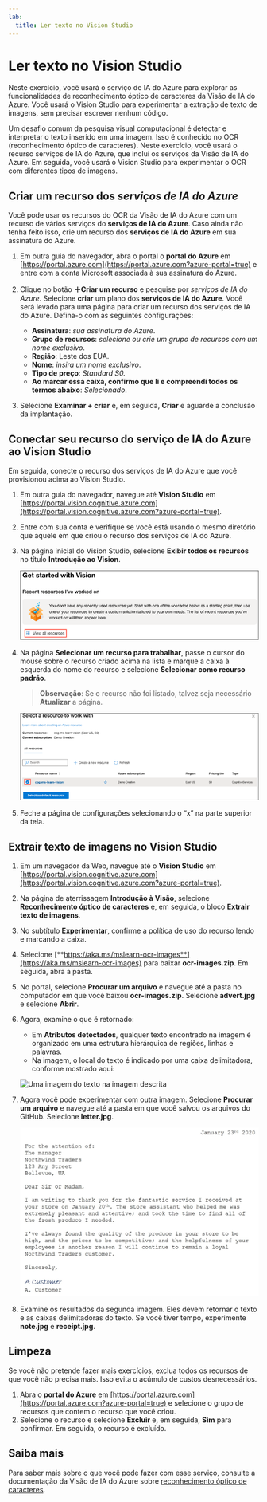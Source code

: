 ```yaml
---
lab:
  title: Ler texto no Vision Studio
---
```


# Ler texto no Vision Studio

Neste exercício, você usará o serviço de IA do Azure para explorar as funcionalidades de reconhecimento óptico de caracteres da Visão de IA do Azure. Você usará o Vision Studio para experimentar a extração de texto de imagens, sem precisar escrever nenhum código.

Um desafio comum da pesquisa visual computacional é detectar e interpretar o texto inserido em uma imagem. Isso é conhecido no OCR (reconhecimento óptico de caracteres). Neste exercício, você usará o recurso serviços de IA do Azure, que inclui os serviços da Visão de IA do Azure. Em seguida, você usará o Vision Studio para experimentar o OCR com diferentes tipos de imagens.

## Criar um recurso dos *serviços de IA do Azure*

Você pode usar os recursos do OCR da Visão de IA do Azure com um recurso de vários serviços do **serviços de IA do Azure**. Caso ainda não tenha feito isso, crie um recurso dos **serviços de IA do Azure** em sua assinatura do Azure.

1. Em outra guia do navegador, abra o portal o **portal do Azure** em [https://portal.azure.com](https://portal.azure.com?azure-portal=true) e entre com a conta Microsoft associada à sua assinatura do Azure.

1. Clique no botão **&#65291;Criar um recurso** e pesquise por *serviços de IA do Azure*. Selecione **criar** um plano dos **serviços de IA do Azure**. Você será levado para uma página para criar um recurso dos serviços de IA do Azure. Defina-o com as seguintes configurações:
    - **Assinatura**: *sua assinatura do Azure*.
    - **Grupo de recursos**: *selecione ou crie um grupo de recursos com um nome exclusivo*.
    - **Região**: Leste dos EUA.
    - **Nome**: *insira um nome exclusivo*.
    - **Tipo de preço**: *Standard S0.*
    - **Ao marcar essa caixa, confirmo que li e compreendi todos os termos abaixo**: *Selecionado*.

1. Selecione **Examinar + criar** e, em seguida, **Criar** e aguarde a conclusão da implantação.

## Conectar seu recurso do serviço de IA do Azure ao Vision Studio

Em seguida, conecte o recurso dos serviços de IA do Azure que você provisionou acima ao Vision Studio.

1. Em outra guia do navegador, navegue até **Vision Studio** em [https://portal.vision.cognitive.azure.com](https://portal.vision.cognitive.azure.com?azure-portal=true).

1. Entre com sua conta e verifique se você está usando o mesmo diretório que aquele em que criou o recurso dos serviços de IA do Azure.

1. Na página inicial do Vision Studio, selecione **Exibir todos os recursos** no título **Introdução ao Vision**.

    ![O link Exibir todos os recursos é realçado em Introdução à Visão no Vision Studio.](./media/analyze-images-vision/vision-resources.png)

1. Na página **Selecionar um recurso para trabalhar**, passe o cursor do mouse sobre o recurso criado acima na lista e marque a caixa à esquerda do nome do recurso e selecione **Selecionar como recurso padrão**.

    > **Observação**: Se o recurso não foi listado, talvez seja necessário **Atualizar** a página.

    ![A caixa de diálogo Selecionar um recurso para trabalhar é exibida com o recurso dos Serviços Cognitivos cog-ms-learn-vision-SUFFIX realçado e verificado. O botão Selecionar como recurso padrão está realçado.](./media/analyze-images-vision/default-resource.png)

1. Feche a página de configurações selecionando o “x” na parte superior da tela.

## Extrair texto de imagens no Vision Studio
    
1. Em um navegador da Web, navegue até o **Vision Studio** em [https://portal.vision.cognitive.azure.com](https://portal.vision.cognitive.azure.com?azure-portal=true).

1. Na página de aterrissagem **Introdução à Visão**, selecione **Reconhecimento óptico de caracteres** e, em seguida, o bloco **Extrair texto de imagens**.

1. No subtítulo **Experimentar**, confirme a política de uso do recurso lendo e marcando a caixa.  

1. Selecione [**https://aka.ms/mslearn-ocr-images**](https://aka.ms/mslearn-ocr-images) para baixar **ocr-images.zip**. Em seguida, abra a pasta.

1. No portal, selecione **Procurar um arquivo** e navegue até a pasta no computador em que você baixou **ocr-images.zip**. Selecione **advert.jpg** e selecione **Abrir**.

1. Agora, examine o que é retornado:
    - Em **Atributos detectados**, qualquer texto encontrado na imagem é organizado em uma estrutura hierárquica de regiões, linhas e palavras.
    - Na imagem, o local do texto é indicado por uma caixa delimitadora, conforme mostrado aqui:

    ![Uma imagem do texto na imagem descrita](media/read-text-computer-vision/text-bounding-boxes.png)

1. Agora você pode experimentar com outra imagem. Selecione **Procurar um arquivo** e navegue até a pasta em que você salvou os arquivos do GitHub. Selecione **letter.jpg**.

    ![Uma imagem de uma carta digitada.](media/read-text-computer-vision/letter.jpg)

1. Examine os resultados da segunda imagem. Eles devem retornar o texto e as caixas delimitadoras do texto. Se você tiver tempo, experimente **note.jpg** e **receipt.jpg**.

## Limpeza

Se você não pretende fazer mais exercícios, exclua todos os recursos de que você não precisa mais. Isso evita o acúmulo de custos desnecessários.

1. Abra o **portal do Azure** em [https://portal.azure.com](https://portal.azure.com?azure-portal=true) e selecione o grupo de recursos que contem o recurso que você criou.
1. Selecione o recurso e selecione **Excluir** e, em seguida, **Sim** para confirmar. Em seguida, o recurso é excluído.

## Saiba mais

Para saber mais sobre o que você pode fazer com esse serviço, consulte a documentação da Visão de IA do Azure sobre [reconhecimento óptico de caracteres](https://learn.microsoft.com/azure/ai-services/computer-vision/overview-ocr).
